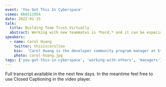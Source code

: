 ```yaml
---
event: 'You Got This In Cyberspace'
vimeo: 666511954
date: 2022-01-15
talk:
  title: Building Team Trust Virtually
  abstract: Working with new teammates is *hard,* and it can be especially hard when you've never met, are all new to the team, are spread across multiple time zones, and/or are going through a pandemic -- all of which were the case for me in July of 2020. I’ll go through the tools and techniques we tried to build trust on virtual platforms, from weekly emoji check-ins to asynchronous video chats, what worked, what didn’t, and why I think being open and vulnerable are key to a successful and happy working relationship. This talk is for anyone who wants to build relationships and rapport with teammates virtually.
speakers:
  - name: Carol Huang
    twitter: thisiscaroltoo
    bio:  'Carol Huang is the developer community program manager at Stripe. She works with engineers, developer advocates, and product leads to make sure developers integrating Stripe have the best experience possible. Previously, Carol grew developer communities at PlanetScale, Codacy, ubersmith, and MongoDB. She lives in NYC and enjoys supporting various subcultures related to folk singing and media analysis.'
    photo: carol-huang.jpg
tags: ['you-got-this-in-cyberspace', 'working-with-others', 'managers']
---
```


Full transcript available in the next few days. In the meantime feel free to use Closed Captioning in the video player.
